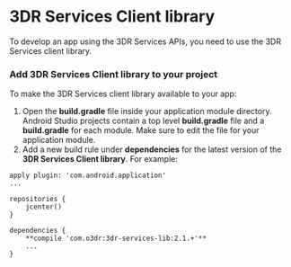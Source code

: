 # 3DR Services Client library
To develop an app using the 3DR Services APIs, you need to use the 3DR Services client library.

### Add 3DR Services Client library to your project
To make the 3DR Services client library available to your app:
 1. Open the **build.gradle** file inside your application module directory. Android Studio
projects contain a top level **build.gradle** file and a **build.gradle** for each module. Make
sure to edit the file for your application module.
 2. Add a new build rule under **dependencies** for the latest version of the **3DR Services
Client library**. For example:
```
apply plugin: 'com.android.application'
...

repositories {
    jcenter()
}

dependencies {
    **compile 'com.o3dr:3dr-services-lib:2.1.+'**
    ...
}
```